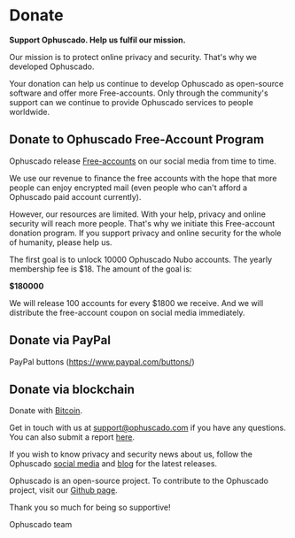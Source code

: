 # Donate

**Support Ophuscado. Help us fulfil our mission.**

Our mission is to protect online privacy and security. That's why we developed Ophuscado.

Your donation can help us continue to develop Ophuscado as open-source software and offer more Free-accounts. Only through the community's support can we continue to provide Ophuscado services to people worldwide.

## Donate to Ophuscado Free-Account Program

Ophuscado release [Free-accounts](help-centre/billing/ophuscado-memberships#discount-and-free-account) on our social media from time to time.

We use our revenue to finance the free accounts with the hope that more people can enjoy encrypted mail (even people who can't afford a Ophuscado paid account currently).

However, our resources are limited. With your help, privacy and online security will reach more people.
That's why we initiate this Free-account donation program.
If you support privacy and online security for the whole of humanity, please help us.

The first goal is to unlock 10000 Ophuscado Nubo accounts.
The yearly membership fee is $18. The amount of the goal is:

**$180000**

We will release 100 accounts for every $1800 we receive. And we will distribute the free-account coupon on social media immediately.

## Donate via PayPal

PayPal buttons
(https://www.paypal.com/buttons/)

## Donate via blockchain

Donate with [Bitcoin](https://www.blockchain.com/btc/address/1FyuyntAF5U2j9crwzZQWif9pCiAWVJNR9).

Get in touch with us at support@ophuscado.com if you have any questions. You can also submit a report [here](/help-centre/).

If you wish to know privacy and security news about us, follow the Ophuscado [social media](/help-centre/library/social-media/) and [blog](/blog/) for the latest releases.

Ophuscado is an open-source project. To contribute to the Ophuscado project, visit our [Github page](https://github.com/Ophuscado).

Thank you so much for being so supportive!

Ophuscado team
